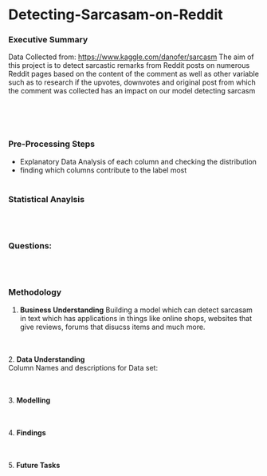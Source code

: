# Detecting-Sarcasam-on-Reddit
### Executive Summary
Data Collected from: https://www.kaggle.com/danofer/sarcasm
The aim of this project is to detect sarcastic remarks from Reddit posts on numerous Reddit pages based on the content of the comment as well as other variable such as to research if the upvotes, downvotes and original post from which the comment was collected has an impact on our model detecting sarcasm 
<br><br>


<br><br>
### Pre-Processing Steps
-  Explanatory Data Analysis of each column and checking the distribution
- finding which columns contribute to the label most
<br><br>
### Statistical Anaylsis

<br><br>
### Questions:

<br><br>
### Methodology
1. **Business Understanding** 
Building a model which can detect sarcasam in text which has applications in things like online shops, websites that give reviews, forums that disucss items and much more.

<br> <br>
2. **Data Understanding**  
Column Names and descriptions for Data set:

<br><br>
3. **Modelling**

<br><br>
4. **Findings**

<br><br>
5.  **Future Tasks**


